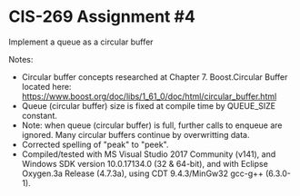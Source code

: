# CIS-269 Assignment #4
Implement a queue as a circular buffer

Notes:
* Circular buffer concepts researched at Chapter 7. Boost.Circular Buffer located here: https://www.boost.org/doc/libs/1_61_0/doc/html/circular_buffer.html
* Queue (circular buffer) size is fixed at compile time by QUEUE_SIZE constant.
* Note: when queue (circular buffer) is full, further calls to enqueue are ignored. Many circular buffers continue by overwritting data.
* Corrected spelling of "peak" to "peek".
* Compiled/tested with MS Visual Studio 2017 Community (v141), and Windows SDK version 10.0.17134.0 (32 & 64-bit), and with Eclipse Oxygen.3a Release (4.7.3a), using CDT 9.4.3/MinGw32 gcc-g++ (6.3.0-1).
